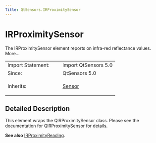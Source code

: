 ```yaml
---
Title: QtSensors.IRProximitySensor
---
```

        
IRProximitySensor
=================

<span class="subtitle"></span>
The IRProximitySensor element reports on infra-red reflectance values. More...

<table>
<colgroup>
<col width="50%" />
<col width="50%" />
</colgroup>
<tbody>
<tr class="odd">
<td>Import Statement:</td>
<td>import QtSensors 5.0</td>
</tr>
<tr class="even">
<td>Since:</td>
<td>QtSensors 5.0</td>
</tr>
<tr class="odd">
<td>Inherits:</td>
<td><p><a href="QtSensors.Sensor.md">Sensor</a></p></td>
</tr>
</tbody>
</table>

<span id="details"></span>
Detailed Description
--------------------

This element wraps the QIRProximitySensor class. Please see the documentation for QIRProximitySensor for details.

**See also** [IRProximityReading](../QtSensors.IRProximityReading.md).

